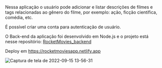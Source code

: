 Nessa aplicação o usuário pode adicionar e listar descrições de filmes e tags relacionadas ao gênero do filme, por exemplo: ação, ficção científica, comédia, etc.

É possível criar uma conta para autenticação de usuário.

O Back-end da aplicação foi desenvolvido em Node.js e o projeto está nesse repositório: [RocketMovies_backend](https://github.com/Tiago-92/RocketMovies_backend)

Deploy em https://rocketmoviesapp.netlify.app

![Captura de tela de 2022-09-15 13-56-31](https://user-images.githubusercontent.com/99975837/190466156-c416cf2b-aadf-44b6-bf72-08c9f38970cf.png)
